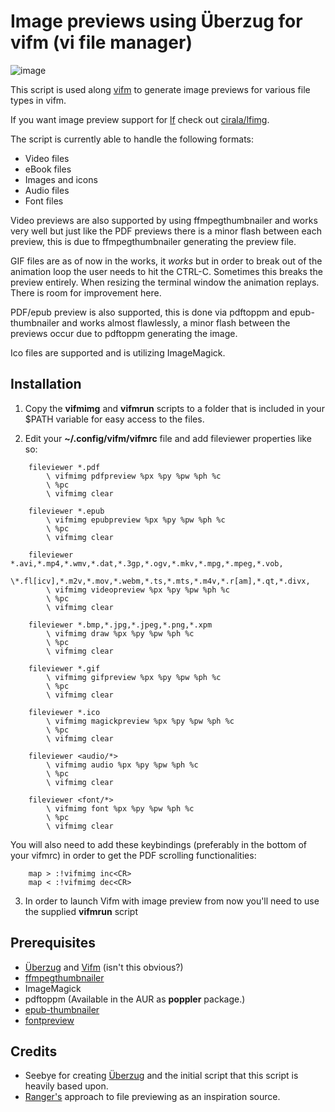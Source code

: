 # Image previews using Überzug for vifm (vi file manager)

![image](https://raw.githubusercontent.com/cirala/vifmimg/master/screenshot.png)

This script is used along [vifm](https://github.com/vifm/vifm) to generate image previews for various file types in vifm.


If you want image preview support for [lf](https://github.com/gokcehan/lf) check out [cirala/lfimg](https://github.com/cirala/lfimg).


The script is currently able to handle the following formats:
* Video files
* eBook files
* Images and icons
* Audio files
* Font files

Video previews are also supported by using ffmpegthumbnailer and works very well but just
like the PDF previews there is a minor flash between each preview, this is due to
ffmpegthumbnailer generating the preview file.

GIF files are as of now in the works, it _works_ but in order to break out of the
animation loop the user needs to hit the CTRL-C. Sometimes this breaks the preview
entirely. When resizing the terminal window the animation replays.
There is room for improvement here.

PDF/epub preview is also supported, this is done via pdftoppm and epub-thumbnailer and works almost flawlessly,
a minor flash between the previews occur due to pdftoppm generating the image.

Ico files are supported and is utilizing ImageMagick.

## Installation
1. Copy the **vifmimg** and **vifmrun** scripts to a folder that is included in your $PATH
variable for easy access to the files.

2. Edit your **~/.config/vifm/vifmrc** file and add fileviewer properties like so:


```
    fileviewer *.pdf
        \ vifmimg pdfpreview %px %py %pw %ph %c
        \ %pc
        \ vifmimg clear

    fileviewer *.epub
        \ vifmimg epubpreview %px %py %pw %ph %c
        \ %pc
        \ vifmimg clear

    fileviewer *.avi,*.mp4,*.wmv,*.dat,*.3gp,*.ogv,*.mkv,*.mpg,*.mpeg,*.vob,
        \*.fl[icv],*.m2v,*.mov,*.webm,*.ts,*.mts,*.m4v,*.r[am],*.qt,*.divx,
        \ vifmimg videopreview %px %py %pw %ph %c
        \ %pc
        \ vifmimg clear

    fileviewer *.bmp,*.jpg,*.jpeg,*.png,*.xpm
        \ vifmimg draw %px %py %pw %ph %c
        \ %pc
        \ vifmimg clear

    fileviewer *.gif
        \ vifmimg gifpreview %px %py %pw %ph %c
        \ %pc
        \ vifmimg clear

    fileviewer *.ico
        \ vifmimg magickpreview %px %py %pw %ph %c
        \ %pc
        \ vifmimg clear
        
    fileviewer <audio/*>
        \ vifmimg audio %px %py %pw %ph %c
        \ %pc
        \ vifmimg clear
        
    fileviewer <font/*>
        \ vifmimg font %px %py %pw %ph %c
        \ %pc
        \ vifmimg clear
```

You will also need to add these keybindings (preferably in the bottom of your vifmrc) in order to get the PDF scrolling functionalities:

```
    map > :!vifmimg inc<CR>
    map < :!vifmimg dec<CR>
```

3. In order to launch Vifm with image preview from now you'll need to use the supplied
**vifmrun** script

## Prerequisites
* [Überzug](https://github.com/seebye/ueberzug) and [Vifm](https://github.com/vifm/vifm) (isn't this obvious?)
* [ffmpegthumbnailer](https://github.com/dirkvdb/ffmpegthumbnailer)
* ImageMagick
* pdftoppm (Available in the AUR as **poppler** package.)
* [epub-thumbnailer](https://github.com/marianosimone/epub-thumbnailer)
* [fontpreview](https://github.com/sdushantha/fontpreview)

## Credits
* Seebye for creating [Überzug](https://github.com/seebye/ueberzug) and the initial script
that this script is heavily based upon.
* [Ranger's](https://github.com/ranger/ranger) approach to file previewing as an
inspiration source.
